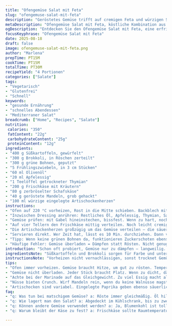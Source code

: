 ```yaml
---
title: "Ofengemüse Salat mit Feta"
slug: "ofengemuse-salat-mit-feta"
description: "Geröstetes Gemüse trifft auf cremigen Feta und würzigen Schafskäse. Knackige Texturen von Nüssen und eine pikante Marinade bringen Kontrast. Leicht abgewandelt mit Süßkartoffeln und Brokkoli. Ohne Eier, glutenfrei, vegetarisch. Perfekt als sättigender Salat oder leichtes Hauptgericht. Die Hitze des Ofens karamellisiert das Gemüse, der Essig bringt Säure, Kräuter Tiefe. Einfach, aber raffiniert. Einfach in einer Schüssel. Ideale Resteverwertung. Wer Brokkoli nicht mag, kann Blumenkohl nehmen, statt harter Nüsse Mandeln. Schmort und röstet, bis Aroma intensiv ist. Eine Prise Salz entscheidet über Geschmack. Nicht nur ein Salat, sondern fast eine kleine Mahlzeit mit Texturspiel und Aromaexplosion."
metaDescription: "Ofengemüse Salat mit Feta, köstliche Kombination aus geröstetem Gemüse und cremigem Käse. Perfekt für jeden Anlass."
ogDescription: "Entdecken Sie den Ofengemüse Salat mit Feta, eine erfrischende Wahl für gesunde Mahlzeiten."
focusKeyphrase: "Ofengemüse Salat mit Feta"
date: 2025-08-18
draft: false
image: ofengemuse-salat-mit-feta.png
author: "Marlena"
prepTime: PT15M
cookTime: PT15M
totalTime: PT30M
recipeYield: "4 Portionen"
categories: ["Salate"]
tags:
- "Vegetarisch"
- "Glutenfrei"
- "Schnell"
keywords:
- "gesunde Ernährung"
- "schnelles Abendessen"
- "Mediterraner Salat"
breadcrumb: ["Home", "Recipes", "Salate"]
nutrition: 
 calories: "350"
 fatContent: "22g"
 carbohydrateContent: "25g"
 proteinContent: "12g"
ingredients:
- "400 g Süßkartoffeln, gewürfelt"
- "300 g Brokkoli, in Röschen zerteilt"
- "300 g grüne Bohnen, geputzt"
- "5 Frühlingszwiebeln, in 3 cm Stücken"
- "60 ml Olivenöl"
- "20 ml Apfelessig"
- "1 Teelöffel getrockneter Thymian"
- "200 g Frischkäse mit Kräutern"
- "80 g zerbröselter Schafskäse"
- "40 g geröstete Mandeln, grob gehackt"
- "100 ml würzige eingelegte Artischockenherzen"
instructions:
- "Ofen auf 220 °C vorheizen, Rost in die Mitte schieben. Backblech mit Backpapier auslegen. Süßkartoffeln, Brokkoli, grüne Bohnen und Frühlingszwiebeln mit 40 ml Öl vermengen. Salzen, pfeffern – nicht sparsam dabei. Gemüse gleichmäßig verteilen. Nicht überladen, sonst rösten sie nicht richtig. Ca. 14–16 Minuten backen. Dabei auf Farbe achten: die Süßkartoffeln sollten goldbraun mit ein paar dunklen Stellen sein, Brokkoli samtig-grün und etwas knusprig."
- "Inzwischen Dressing anrühren: Restliches Öl, Apfelessig, Thymian, Salz, Pfeffer in Schüssel schwenken. Empfehlung: vorsichtig abschmecken, zu viel Essig dominiert. Lieber später nachwürzen."
- "Gemüse prüfen: mit Gabel hineinstechen, bissfest. Wenn zu hart, noch 3 Minuten ergänzen, dabei gelegentlich wenden. So vermeidet ihr matschige Stellen – mein Fehler beim ersten Versuch."
- "Auf vier Tellern den Frischkäse mittig verteilen. Noch leicht cremig, nicht zu kalt. Darauf das lauwarme Gemüse schichten. Schafskäse und Mandeln locker darüberstreuen. Mandeln sorgen für Crunch und erden das Gericht. Keine Walnüsse? Dann gehackte Haselnüsse oder Pekannüsse nehmen."
- "Die Artischockenherzen großzügig um das Gemüse verteilen – die säuerlich-scharfe Würze spielt mit dem cremigen Käse. Zum Schluss mit dem Dressing beträufeln. Nicht nass machen, eher sparsam, sonst wird Frischkäse wässrig."
- "Servieren direkt. Wer Zeit hat, lässt es 10 Min. durchziehen. Dann verbinden sich Aromen besser."
- "Tipp: Wenn keine grünen Bohnen da, funktionieren Zuckerschoten ebenso. Süßkartoffel kann man auch durch Karotten ersetzen – süß und erdig. Frischkäse kann durch griechischen Joghurt ersetzt werden – falls leichter gewünscht."
- "Häufige Fehler: Gemüse überladen = Dämpfen statt Rösten. Nicht genug Öl = trockene Stücke. Zu kurz rösten = fade, keine Röstaromen. Essig zu früh drauf, macht alles matschig. Dressing immer zuletzt, kurz vor dem Servieren dazugeben."
introduction: "Schon oft probiert, Gemüse nur zu dämpfen – langweilig. Rösten bei hoher Temperatur bringt eine ungeahnte Tiefe, eine leichte Süße durch Karamellisierung. Kombination mit cremigem Frischkäse und fettreichem Feta bringt eine fantastische Balance. Nüsse geben Knackiges, eingelegte Artischocken die nötige Säure. Kleine Zutaten-Änderungen machen großen Unterschied. Süßkartoffeln statt Spargel bringen Süße, Brokkoli hat angenehm festen Biss. Das Dressing mit Apfelessig ist milder als Balsamico, rundet ab ohne zu dominieren. Ein Gericht, das sättigt ohne zu belasten. Mein Longtime-Favorit, der nie enttäuscht und rasch geht."
ingredientsNote: "Süßkartoffeln und Brokkoli sorgen für Farbe und unterschiedliche Texturen. Grünes Gemüse nicht zu fein schneiden, sonst geht Biss verloren. Frühlingszwiebeln geben kräftige Schärfe, lieber nicht durch Lauch ersetzen, Geschmack wird schwach. Olivenöl bei hoher Hitze schmeckt anders und entwickelt Aroma. Für Essig eigne ich mir einen milden Apfelessig oder weißen Balsamico an, die Essenz wird leichter. Mandeln sind mild und aromatisch, wenn allergisch reagiert, Sonnenblumenkerne nehmen. Frischkäse sorgt für cremige Textur, mit Kräutern noch besser, aber neutraler Sahnejoghurt geht auch. Artischocken können gegen andere säuerliche Antipasti getauscht werden, z. B. eingelegte Paprika."
instructionsNote: "Vorheizen nicht vernachlässigen, sonst trocknet Gemüse aus oder gart ungleichmäßig. Öl sorgt für bessere Wärmeleitung und Farbe. Röstaromen entwickeln sich bei offenem Backblech, das Gemüse darf nicht zu dicht liegen. Ich drehe das Blech nach der Hälfte kurz, wenn der Ofen uneben heizt. Gemüse immer mit Fingertest prüfen: süßkartoffeln sollten weich sein mit leichtem Widerstand, Brokkoli knackig, nicht matschig, grüne Bohnen haben einen leichten Widerstand. Dressing zuletzt zugeben, sonst weicht Käse und Gemüse zu sehr durch. Das Anrichten mit Frischkäse als Basis sorgt für optischen Kontrast und Texturvielfalt. Wer Zeit hat, lässt das Dressing zuvor stehen, um den Thymian Geschmack zu intensivieren."
tips:
- "Ofen immer vorheizen. Gemüse braucht Hitze, um gut zu rösten. Temperatur ab 220 Grad sorgt für Karamellisierung. Die richtige Menge Öl verhindert Trockenheit. Immer das Gemüse gut salzen und pfeffern. Geht nichts über frischen Thymian, der gibt dem Dressing Tiefe."
- "Gemüse nicht überladen. Jeder Stück braucht Platz. Wenn zu dicht, dämpfen sie nur. Bekomme die perfekte Konsistenz: süßkartoffeln weich, Brokkoli knackig. Auch Abwechslung erlaubt. Zuckerschoten statt Bohnen sind lecker und süß."
- "Achte bei der Marinade auf das Gleichgewicht. Zu viel Essig macht alles sauer. Lieber am Ende nachwürzen. Das Dressing gibt dem Gericht den Feinschliff. Frischkäse rundet alles cremig ab, der Feta bringt salzige Akzente."
- "Nüsse bieten Crunch. Wirf Mandeln rein, wenn du keine Walnüsse magst. Feine Texturen kommen gut zur Geltung. Lass das Gemüse ruhig einige Minuten ziehen. Aromen verbinden sich besser. Manchmal lohnt Geduld."
- "Artischocken sind variabel. Eingelegte Paprika geben ebenso säuerliche Noten. Frischkäse kann mit griechischem Joghurt ersetzt werden, falls du was Leichteres willst. Bereite alles vor. Organisier dich, damit du schnell und effizient arbeiten kannst."
faq:
- "q: Was tun bei matschigem Gemüse? a: Röste immer gleichmäßig. Öl hilft, gibt Aroma. Achte, dass sie nicht überladen sind. Wenn du das Gefühl hast, dass sie überwältigt sind - kürze die Kochzeit. Nachjustieren ist wichtig."
- "q: Wie lagert man den Salat? a: Abgedeckt im Kühlschrank, bis zu zwei Tage haltbar. Aber Dressing separat aufbewahren. Es macht den Käse matschig. Mehr Frische bringt, ankurbeln Aromen einfach selbst."
- "q: Können andere Gemüse verwendet werden? a: Ja, Blumenkohl ist toll. Zuckerschoten auch. Karotten bringen Süße. Flexible Rezepte sind der Schlüssel. So kann man jeder Saison etwas Neues geben."
- "q: Warum bleibt der Käse zu fest? a: Frischkäse sollte Raumtemperatur haben. Das macht ihn gut streichfähig. Wenn er zu hart ist, kann er auch nicht richtig mit dem Gemüse harmonieren. Zuerst in die Mikrowelle? Kurz, nur 10 Sekunden."

---
```

